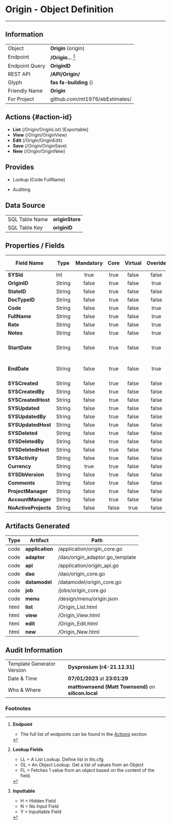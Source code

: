 # **Origin** - Object Definition
---
##  Information
|   |   |
|---|---|
|Object         |**Origin** (origin) |
|Endpoint 	    |**/Origin...** [^1]|
|Endpoint Query |**OriginID**|
|REST API|**/API/Origin/**|
Glyph|**fas fa-building** ()
Friendly Name|**Origin**|
|For Project    |github.com/mt1976/ebEstimates/|

##  Actions {#action-id}
* **List** (/Origin/OriginList) [Exportable]
* **View** (/Origin/OriginView)
* **Edit** (/Origin/OriginEdit)
* **Save** (/Origin/OriginSave)
* **New** (/Origin/OriginNew)








##  Provides
 * Lookup (Code FullName)

* Auditing 




##  Data Source 
|   |   |
|---|---|
SQL Table Name       | **originStore**
SQL Table Key | **originID**



##  Properties / Fields
| Field Name| Type | Mandatory | Core | Virtual | Overide | Lookup [^2]| Lookup Object      | Lookup Field Source         | Lookup Return Value                | Inputable [^3]|DB Column|Default Value| No Change | Callout | Internal | Display | Mask |
| -- | --  | :--: | :--: | :--: |:--: |:--: |:--: |-- |-- |:--: |-- | --| :--: | :--: | :--: | -- | -- |
|**SYSId**|Int|true|true|false|false|||||NH|_id|0|false|false|true|text||
|**OriginID**|String|false|true|false|true|||||H|originID||true|false|false|text||
|**StateID**|String|false|true|false|false|OL|OriginState|OriginState_OriginStateID|OriginState_Name|Y|stateID||false|true|false|text||
|**DocTypeID**|String|false|true|false|false|OL|DocType|DocType_DocTypeID||Y|docTypeID||false|false|false|text||
|**Code**|String|false|true|false|true|||||Y|code||true|false|false|text||
|**FullName**|String|false|true|false|true|||||Y|fullName||false|false|false|text||
|**Rate**|String|false|true|false|true|||||Y|rate||false|true|false|text||
|**Notes**|String|false|true|false|true|||||Y|notes||false|false|false|textarea||
|**StartDate**|String|false|true|false|true|||||Y|startDate||false|false|false|date|yyyy-mm-dd|
|**EndDate**|String|false|true|false|true|||||Y|endDate||false|false|false|date|yyyy-mm-dd|
|**SYSCreated**|String|false|true|false|false|||||NH|_created||false|false|true|text||
|**SYSCreatedBy**|String|false|true|false|false|||||NH|_createdBy||false|false|true|text||
|**SYSCreatedHost**|String|false|true|false|false|||||NH|_createdHost||false|false|true|text||
|**SYSUpdated**|String|false|true|false|false|||||NH|_updated||false|false|true|text||
|**SYSUpdatedBy**|String|false|true|false|false|||||NH|_updatedBy||false|false|true|text||
|**SYSUpdatedHost**|String|false|true|false|false|||||NH|_updatedHost||false|false|true|text||
|**SYSDeleted**|String|false|true|false|false|||||NH|_deleted||false|false|true|text||
|**SYSDeletedBy**|String|false|true|false|false|||||NH|_deletedBy||false|false|true|text||
|**SYSDeletedHost**|String|false|true|false|false|||||NH|_deletedHost||false|false|true|text||
|**SYSActivity**|String|false|true|false|false|||||NH|_activity||false|false|true|text||
|**Currency**|String|true|true|false|false|LL|ccy|||Y|currency||false|false|false|text||
|**SYSDbVersion**|String|false|true|false|false|||||NH|_dbVersion||false|false|true|text||
|**Comments**|String|false|true|false|false|||||Y|comments||false|false|false|text||
|**ProjectManager**|String|false|true|false|false|OL|Resource|Resource_Code|Resource_Name|Y|projectManager||false|false|false|text||
|**AccountManager**|String|false|true|false|false|OL|Resource|Resource_Code|Resource_Name|Y|accountManager||false|false|false|text||
|**NoActiveProjects**|String|false|false|true|false|||||N|||false|true|false|text||


##  Artifacts Generated
| Type | Artifact | Path|
| :--: | -- | -- |
| code | **application** | /application/origin_core.go |
| code | **adaptor** | /dao/origin_adaptor.go_template |
| code | **api** | /application/origin_api.go |
| code | **dao** | /dao/origin_core.go |
| code | **datamodel** | /datamodel/origin_core.go |
| code | **job** | /jobs/origin_core.go |
| code | **menu** | /design/menu/origin.json |
| html | **list** | /Origin_List.html |
| html | **view** | /Origin_View.html |
| html | **edit** | /Origin_Edit.html |
| html | **new** | /Origin_New.html |


## Audit Information
|   |   |
|---|---|
Template Generator Version   | **Dysprosium [r4-21.12.31]**
Date & Time		     | **07/01/2023** at **23:01:29**
Who & Where		     | **matttownsend (Matt Townsend)** on **silicon.local**

### Footnotes
[^1]: **Endpoint**
    * The full list of endpoints can be found in the [Actions](#action-id) section
[^2]: **Lookup Fields**
    * LL = A List Lookup. Define list in lits.cfg
    * OL = An Object Lookup. Get a list of values from an Object
    * FL = Fetches 1 value from an object based on the content of the field. 
[^3]: **Inputtable**   
    * H = Hidden Field
    * N = No Input Field
    * Y = Inputtable Field